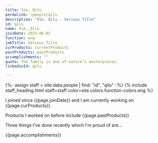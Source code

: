 ```yaml
---
title: Xie, Qilu
permalink: /people/qilu
description: "Xie, Qilu - Serious Title"
id: qilu
name: Xie, Qilu
joinDate: 2023-06-02
function: eng
jobTitle: Serious Title
curProducts: currentProducts
pastProducts: pastProducts
accomplishments: ""
quote: The family is one of nature’s masterpieces.
linkedinId: qilu

---
```


{%- assign staff = site.data.people | find: "id", "qilu" -%}
{% include staff_heading.html staff=staff color=site.colors.function-colors.eng %}

<p>I joined since {{page.joinDate}} and I am currently working on {{page.curProducts}}.</p>

<p>Products I worked on before include {{page.pastProducts}}</p>

<p>Three things I've done recently which I'm proud of are...</p>
{{page.accomplishments}}
